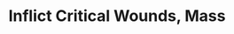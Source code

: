 ---
title: "Inflict Critical Wounds, Mass"

spell:
  schools:
    - name:        "Necromancy"
      subschools:  []
      descriptors: []
  classes:
    - name:  "Cleric"
      abbr:  "Clr"
      level: 8
  domains:
    - name:  "Ravage"
      abbr:  "Ravage"
      level: 8
  description:        |
    This spell functions like mass inflict light wounds, except that it deals {% die_roll 4 8 0 %} points of damage +1 point per caster level (maximum +40).
---